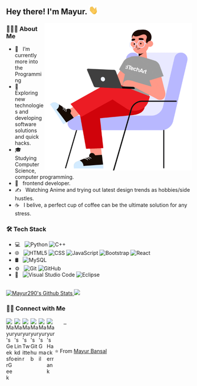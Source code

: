 <h2> Hey there! I'm Mayur. <img src="https://github.com/Mayur290/Mayur290/blob/main/Hi.gif" width="25"></h2>
<img align="right" alt="GIF" src="https://github.com/Mayur290/Mayur290/blob/main/gif3" width="400" height="400"/>

<h3> 👨🏻‍💻 About Me </h3>

- 🔭 &nbsp; I’m currently more into the Programming
- 🤔 &nbsp; Exploring new technologies and developing software solutions and quick hacks.
- 🎓 &nbsp; Studying Computer Science, computer programming.
- 💼 &nbsp; frontend developer.
- ✍️ &nbsp; Watching Anime and trying out latest design trends as hobbies/side hustles.
- ☕ &nbsp; I belive, a perfect cup of coffee can be the ultimate solution for any stress. 

<h3>🛠 Tech Stack</h3>



- 💻 &nbsp;
  ![Python](https://img.shields.io/badge/-Python-333333?style=flat&logo=python)
  ![C++](https://img.shields.io/badge/-C++-333333?style=flat&logo=C%2B%2B&logoColor=00599C)
- 🌐 &nbsp;
  ![HTML5](https://img.shields.io/badge/-HTML5-333333?style=flat&logo=HTML5)
  ![CSS](https://img.shields.io/badge/-CSS-333333?style=flat&logo=CSS3&logoColor=1572B6)
  ![JavaScript](https://img.shields.io/badge/-JavaScript-333333?style=flat&logo=javascript)
  ![Bootstrap](https://img.shields.io/badge/-Bootstrap-333333?style=flat&logo=bootstrap&logoColor=563D7C)
  ![React](https://img.shields.io/badge/-React-333333?style=flat&logo=react)
- 🛢 &nbsp;
  ![MySQL](https://img.shields.io/badge/-MySQL-333333?style=flat&logo=mysql)
- ⚙️ &nbsp;
  ![Git](https://img.shields.io/badge/-Git-333333?style=flat&logo=git)
  ![GitHub](https://img.shields.io/badge/-GitHub-333333?style=flat&logo=github)
- 🔧 &nbsp;
  ![Visual Studio Code](https://img.shields.io/badge/-Visual%20Studio%20Code-333333?style=flat&logo=visual-studio-code&logoColor=007ACC)
  ![Eclipse](https://img.shields.io/badge/-Eclipse-333333?style=flat&logo=eclipse-ide&logoColor=2C2255)

<br/>

<a href="https://github.com/AVS1508">
  <img height="180em" src="https://github-readme-stats.vercel.app/api?username=Mayur290&include_all_commits=true&count_private=true&theme=buefy&show_icons=true&title_color=7A7ADB&icon_color=2234AE&text_color=D3D3D3&bg_color=0,000000,130F40" alt="Mayur290's Github Stats"/>
  <img height="180em" src="https://github-readme-stats.vercel.app/api/top-langs/?username=Mayur290&theme=buefy&layout=compact&title_color=7A7ADB&icon_color=2234AE&text_color=D3D3D3&bg_color=0,000000,130F40" />
</a>




<h3> 🤝🏻 Connect with Me </h3>

<p align="center">
  
 &nbsp;   <a href="https://auth.geeksforgeeks.org/user/mayurbnsl/profile" target="_blank" rel="noopener noreferrer">
  <img align="left" alt="Mayur's GeeksforGeek" width="22px" src="https://cdn.jsdelivr.net/npm/simple-icons@3.1.0/icons/geeksforgeeks.svg" />
</a>
&nbsp; <a href="https://www.linkedin.com/in/mayurbansal98/" target="_blank" rel="noopener noreferrer">
  <img align="left" alt="Mayur's Linkdein" width="22px" src="https://cdn.jsdelivr.net/npm/simple-icons@v3/icons/linkedin.svg" />
</a>
 &nbsp;  <a href="https://twitter.com/MayurBa49170945" target="_blank" rel="noopener noreferrer">
  <img align="left" alt="Mayur's Twitter" width="22px" src="https://cdn.jsdelivr.net/npm/simple-icons@v3/icons/twitter.svg" />
&nbsp; <a href="https://github.com/Mayur290" target="_blank" rel="noopener noreferrer">
  <img align="left" alt="Mayur's Github" width="22px" src="https://cdn.jsdelivr.net/npm/simple-icons@v3/icons/github.svg" />
</a>
&nbsp; <a href="mailto:mayurbansal98@gmail.com" target="_blank" rel="noopener noreferrer">
  <img align="left" alt="Mayur's Gmail" width="22px" src="https://cdn.jsdelivr.net/npm/simple-icons@3.1.0/icons/gmail.svg" />
</a>
&nbsp; <a href="https://www.hackerrank.com/mayurbansal98" target="_blank" rel="noopener noreferrer">
  <img align="left" alt="Mayur's Hackerrank" width="22px" src="https://cdn.jsdelivr.net/npm/simple-icons@v3/icons/hackerrank.svg" />
</a>

</p>
<br/>
<br/>

⭐️ From [Mayur Bansal](https://github.com/Mayur290)
